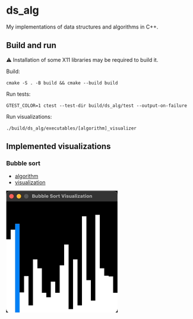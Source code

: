 # ds_alg

My implementations of data structures and algorithms in C++.

## Build and run

:warning: Installation of some X11 libraries may be required to build it.

Build:

```console
cmake -S . -B build && cmake --build build 
```

Run tests:

```console
GTEST_COLOR=1 ctest --test-dir build/ds_alg/test --output-on-failure 
```

Run visualizations:

```console
./build/ds_alg/executables/[algorithm]_visualizer
```

## Implemented visualizations

### Bubble sort

- [algorithm](ds_alg/include/alg/bubble_sort.h)
- [visualization](ds_alg/executables/bubble_sort_visualizer.cc)

![Bubble sort visualization](gifs/bubble_sort.gif)
